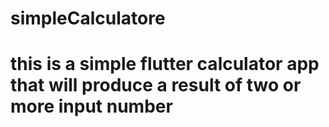 # simpleCalculatore

# this is a simple flutter calculator app that will produce a result of two or more input number
